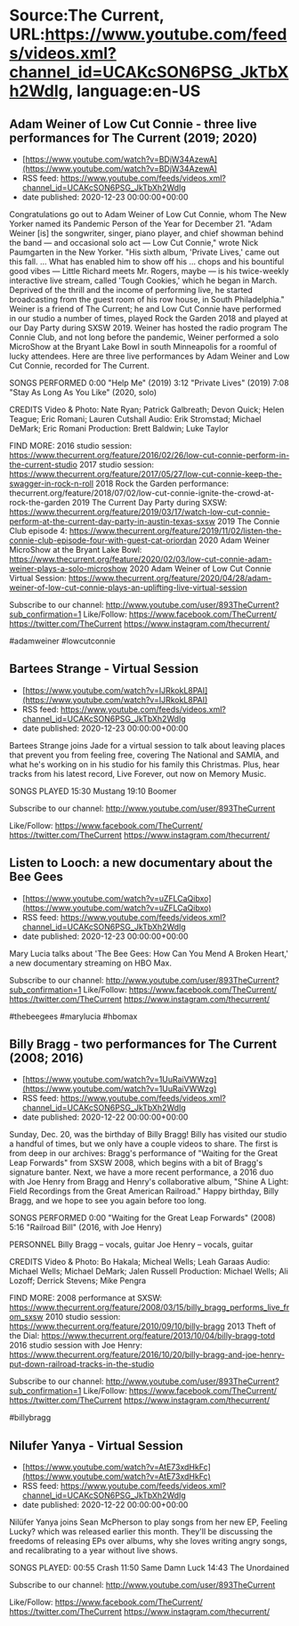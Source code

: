 # Source:The Current, URL:https://www.youtube.com/feeds/videos.xml?channel_id=UCAKcSON6PSG_JkTbXh2WdIg, language:en-US

## Adam Weiner of Low Cut Connie - three live performances for The Current (2019; 2020)
 - [https://www.youtube.com/watch?v=BDjW34AzewA](https://www.youtube.com/watch?v=BDjW34AzewA)
 - RSS feed: https://www.youtube.com/feeds/videos.xml?channel_id=UCAKcSON6PSG_JkTbXh2WdIg
 - date published: 2020-12-23 00:00:00+00:00

Congratulations go out to Adam Weiner of Low Cut Connie, whom The New Yorker named its Pandemic Person of the Year for December 21. "Adam Weiner [is] the songwriter, singer, piano player, and chief showman behind the band — and occasional solo act — Low Cut Connie," wrote Nick Paumgarten in the New Yorker. "His sixth album, 'Private Lives,' came out this fall. … What has enabled him to show off his … chops and his bountiful good vibes — Little Richard meets Mr. Rogers, maybe — is his twice-weekly interactive live stream, called 'Tough Cookies,' which he began in March. Deprived of the thrill and the income of performing live, he started broadcasting from the guest room of his row house, in South Philadelphia." 
Weiner is a friend of The Current; he and Low Cut Connie have performed in our studio a number of times, played Rock the Garden 2018 and played at our Day Party during SXSW 2019. Weiner has hosted the radio program The Connie Club, and not long before the pandemic, Weiner performed a solo MicroShow at the Bryant Lake Bowl in south Minneapolis for a roomful of lucky attendees. Here are three live performances by Adam Weiner and Low Cut Connie, recorded for The Current. 

SONGS PERFORMED
0:00 "Help Me" (2019)
3:12 "Private Lives" (2019)
7:08 "Stay As Long As You Like" (2020, solo)

CREDITS
Video & Photo: Nate Ryan; Patrick Galbreath; Devon Quick; Helen Teague; Eric Romani; Lauren Cutshall
Audio: Erik Stromstad; Michael DeMark; Eric Romani
Production: Brett Baldwin; Luke Taylor

FIND MORE:
2016 studio session: https://www.thecurrent.org/feature/2016/02/26/low-cut-connie-perform-in-the-current-studio
2017 studio session: https://www.thecurrent.org/feature/2017/05/27/low-cut-connie-keep-the-swagger-in-rock-n-roll
2018 Rock the Garden performance:
thecurrent.org/feature/2018/07/02/low-cut-connie-ignite-the-crowd-at-rock-the-garden
2019 The Current Day Party during SXSW:
https://www.thecurrent.org/feature/2019/03/17/watch-low-cut-connie-perform-at-the-current-day-party-in-austin-texas-sxsw
2019 The Connie Club episode 4:
https://www.thecurrent.org/feature/2019/11/02/listen-the-connie-club-episode-four-with-guest-cat-oriordan
2020 Adam Weiner MicroShow at the Bryant Lake Bowl:
https://www.thecurrent.org/feature/2020/02/03/low-cut-connie-adam-weiner-plays-a-solo-microshow
2020 Adam Weiner of Low Cut Connie Virtual Session:
https://www.thecurrent.org/feature/2020/04/28/adam-weiner-of-low-cut-connie-plays-an-uplifting-live-virtual-session

Subscribe to our channel:
http://www.youtube.com/user/893TheCurrent?sub_confirmation=1
Like/Follow:
https://www.facebook.com/TheCurrent/
https://twitter.com/TheCurrent
https://www.instagram.com/thecurrent/

#adamweiner #lowcutconnie

## Bartees Strange - Virtual Session
 - [https://www.youtube.com/watch?v=IJRkokL8PAI](https://www.youtube.com/watch?v=IJRkokL8PAI)
 - RSS feed: https://www.youtube.com/feeds/videos.xml?channel_id=UCAKcSON6PSG_JkTbXh2WdIg
 - date published: 2020-12-23 00:00:00+00:00

Bartees Strange joins Jade for a virtual session to talk about leaving places that prevent you from feeling free, covering The National and SAMIA, and what he's working on in his studio for his family this Christmas. Plus, hear tracks from his latest record, Live Forever, out now on Memory Music.

SONGS PLAYED
15:30 Mustang
19:10 Boomer

Subscribe to our channel:
http://www.youtube.com/user/893TheCurrent

Like/Follow:
https://www.facebook.com/TheCurrent/
https://twitter.com/TheCurrent
https://www.instagram.com/thecurrent/

## Listen to Looch: a new documentary about the Bee Gees
 - [https://www.youtube.com/watch?v=uZFLCaQibxo](https://www.youtube.com/watch?v=uZFLCaQibxo)
 - RSS feed: https://www.youtube.com/feeds/videos.xml?channel_id=UCAKcSON6PSG_JkTbXh2WdIg
 - date published: 2020-12-23 00:00:00+00:00

Mary Lucia talks about 'The Bee Gees: How Can You Mend A Broken Heart,' a new documentary streaming on HBO Max.

Subscribe to our channel:
http://www.youtube.com/user/893TheCurrent?sub_confirmation=1
Like/Follow:
https://www.facebook.com/TheCurrent/
https://twitter.com/TheCurrent
https://www.instagram.com/thecurrent/

#thebeegees #marylucia #hbomax

## Billy Bragg - two performances for The Current (2008; 2016)
 - [https://www.youtube.com/watch?v=1UuRaiVWWzg](https://www.youtube.com/watch?v=1UuRaiVWWzg)
 - RSS feed: https://www.youtube.com/feeds/videos.xml?channel_id=UCAKcSON6PSG_JkTbXh2WdIg
 - date published: 2020-12-22 00:00:00+00:00

Sunday, Dec. 20, was the birthday of Billy Bragg! Billy has visited our studio a handful of times, but we only have a couple videos to share. The first is from deep in our archives: Bragg's performance of "Waiting for the Great Leap Forwards" from SXSW 2008, which begins with a bit of Bragg's signature banter. Next, we have a more recent performance, a 2016 duo with Joe Henry from Bragg and Henry's collaborative album, "Shine A Light: Field Recordings from the Great American Railroad." Happy birthday, Billy Bragg, and we hope to see you again before too long.

SONGS PERFORMED
0:00 "Waiting for the Great Leap Forwards" (2008)
5:16 "Railroad Bill" (2016, with Joe Henry)

PERSONNEL
Billy Bragg – vocals, guitar
Joe Henry – vocals, guitar

CREDITS
Video & Photo: Bo Hakala; Micheal Wells; Leah Garaas
Audio: Michael Wells; Michael DeMark; Jalen Russell
Production: Michael Wells; Ali Lozoff; Derrick Stevens; Mike Pengra

FIND MORE:
2008 performance at SXSW: https://www.thecurrent.org/feature/2008/03/15/billy_bragg_performs_live_from_sxsw
2010 studio session:
https://www.thecurrent.org/feature/2010/09/10/billy-bragg
2013 Theft of the Dial: https://www.thecurrent.org/feature/2013/10/04/billy-bragg-totd
2016 studio session with Joe Henry:
https://www.thecurrent.org/feature/2016/10/20/billy-bragg-and-joe-henry-put-down-railroad-tracks-in-the-studio

Subscribe to our channel:
http://www.youtube.com/user/893TheCurrent?sub_confirmation=1
Like/Follow:
https://www.facebook.com/TheCurrent/
https://twitter.com/TheCurrent
https://www.instagram.com/thecurrent/

#billybragg

## Nilufer Yanya - Virtual Session
 - [https://www.youtube.com/watch?v=AtE73xdHkFc](https://www.youtube.com/watch?v=AtE73xdHkFc)
 - RSS feed: https://www.youtube.com/feeds/videos.xml?channel_id=UCAKcSON6PSG_JkTbXh2WdIg
 - date published: 2020-12-22 00:00:00+00:00

Nilüfer Yanya joins Sean McPherson to play songs from her new EP, Feeling Lucky? which was released earlier this month. They'll be discussing the freedoms of releasing EPs over albums, why she loves writing angry songs, and recalibrating to a year without live shows.

SONGS PLAYED: 
00:55 Crash
11:50 Same Damn Luck 
14:43 The Unordained

Subscribe to our channel:
http://www.youtube.com/user/893TheCurrent

Like/Follow:
https://www.facebook.com/TheCurrent/
https://twitter.com/TheCurrent
https://www.instagram.com/thecurrent/

